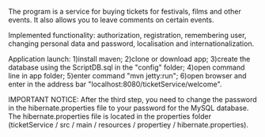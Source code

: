 The program is a service for buying tickets for festivals, films and other events. It also allows you to leave comments on certain events.

Implemented functionality: authorization, registration, remembering user, changing personal data and password, localisation and internationalization.

Application launch: 1)install maven; 2)clone or download app; 3)create the database using the ScriptDB.sql in the "config" folder; 4)open command line in app folder; 5)enter command "mvn jetty:run"; 6)open browser and enter in the address bar "localhost:8080/ticketService/welcome".

IMPORTANT NOTICE: After the third step, you need to change the password in the hibernate.properties file to your password for the MySQL database. The hibernate.properties file is located in the properties folder (ticketService / src / main / resources / propertiey / hibernate.properties). 
